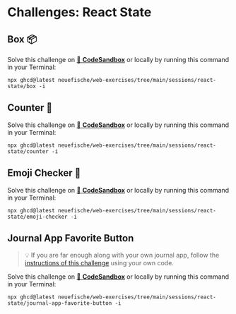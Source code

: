 # Challenges: React State

## Box 📦

Solve this challenge on
[🔗 **CodeSandbox**](https://codesandbox.io/s/github/neuefische/web-exercises/tree/main/sessions/react-state/box?file=/README.md)
or locally by running this command in your Terminal:

```
npx ghcd@latest neuefische/web-exercises/tree/main/sessions/react-state/box -i
```

## Counter 🧮

Solve this challenge on
[🔗 **CodeSandbox**](https://codesandbox.io/s/github/neuefische/web-exercises/tree/main/sessions/react-state/counter?file=/README.md)
or locally by running this command in your Terminal:

```
npx ghcd@latest neuefische/web-exercises/tree/main/sessions/react-state/counter -i
```

## Emoji Checker 🤔

Solve this challenge on
[🔗 **CodeSandbox**](https://codesandbox.io/s/github/neuefische/web-exercises/tree/main/sessions/react-state/emoji-checker?file=/README.md)
or locally by running this command in your Terminal:

```
npx ghcd@latest neuefische/web-exercises/tree/main/sessions/react-state/emoji-checker -i
```

## Journal App Favorite Button

> 💡 If you are far enough along with your own journal app, follow the
> [instructions of this challenge](https://github.com/neuefische/web-exercises/tree/main/sessions/react-state/journal-app-favorite-button#readme)
> using your own code.

Solve this challenge on
[🔗 **CodeSandbox**](https://codesandbox.io/s/github/neuefische/web-exercises/tree/main/sessions/react-state/journal-app-favorite-button?file=/README.md)
or locally by running this command in your Terminal:

```
npx ghcd@latest neuefische/web-exercises/tree/main/sessions/react-state/journal-app-favorite-button -i
```
